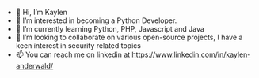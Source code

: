 - 👋 Hi, I’m Kaylen
- 👀 I’m interested in becoming a Python Developer.
- 🌱 I’m currently learning Python, PHP, Javascript and Java
- 💞️ I’m looking to collaborate on various open-source projects, I have a keen interest in security related topics
- 📫 You can reach me on linkedin at https://www.linkedin.com/in/kaylen-anderwald/

<!---
Kaeyl/Kaeyl is a ✨ special ✨ repository because its `README.md` (this file) appears on your GitHub profile.
You can click the Preview link to take a look at your changes.
--->
